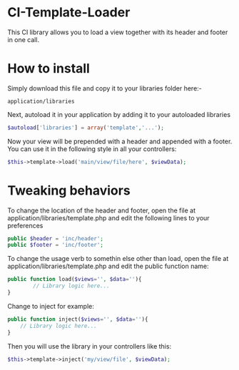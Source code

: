 # CI-Template-Loader
This CI library allows you to load a view together with its header and footer in one call.

# How to install
Simply download this file and copy it to your libraries folder here:-
```
application/libraries
```
Next, autoload it in your application by adding it to your autoloaded libraries
```php
$autoload['libraries'] = array('template','...');
```

Now your view will be prepended with a header and appended with a footer. 
You can use it in the following style in all your controllers:
```php
$this->template->load('main/view/file/here', $viewData);
```

# Tweaking behaviors
To change the location of the header and footer, open the file 
at application/libraries/template.php and edit the following lines to your preferences

```php
public $header = 'inc/header';
public $footer = 'inc/footer';
```

To change the usage verb to somethin else other than load, open the file at application/libraries/template.php and edit the public function name:

```php
public function load($views='', $data=''){
	    // Library logic here...
}
```

Change to inject for example:
```php
public function inject($views='', $data=''){
    // Library logic here...
}
```

Then you will use the library in your controllers like this:
```php
$this->template->inject('my/view/file', $viewData);
```
